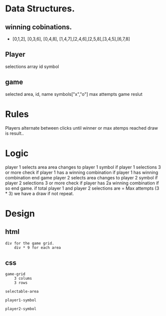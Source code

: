 # Data Structures.
## winning cobinations.
- [0,1,2], [0,3,6], [0,4,8], [1,4,7],[2,4,6],[2,5,8],[3,4,5],[6,7,8]
## Player
selections array
id
symbol
## game
selected area, id, name
symbols["x","o"]
max attempts
game reslut
# Rules
Players alternate between clicks until winner or max atemps reached draw is result..

# Logic

player 1 selects area
area changes to player 1 symbol
if player 1 selections 3 or more check if player 1 has a winning combination
if player 1 has winning combination end game
player 2 selects area
changes to player 2 symbol
if player 2 selections 3 or more check if player has 2a winning combination
if so end game.
if total player 1 and player 2 selections are = Max attempts (3 * 3) we have a draw
if not repeat.



# Design
## html
    div for the game grid.
        div * 9 for each area

## css
    game-grid 
        3 colums
        3 rows

    selectable-area

    player1-symbol

    player2-symbol

